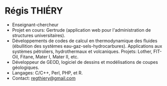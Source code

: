 # Régis THIÉRY

- Enseignant-chercheur
- Projet en cours: Gertrude (application web pour l'administration de structures universitaires).
- Développements de codes de calcul en thermodynamique des fluides (ébullition des systèmes eau-gaz-sels-hydrocarbures). Applications aux systèmes pétroliers, hydrothermaux et volcaniques. Projets: Lother, FIT-Oil, Fitane, Mater I, Mater II, etc.
- Développeur de GEOD, logiciel de dessins et modélisations de coupes géologiques.
- Langages: C/C++, Perl, PHP, et R.
- Contact: regthiery@gmail.com

